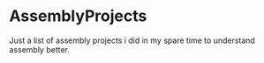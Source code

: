# AssemblyProjects
Just a list of assembly projects i did in my spare time to understand assembly better.
